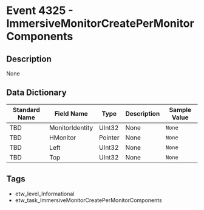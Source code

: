 # Event 4325 - ImmersiveMonitorCreatePerMonitorComponents

## Description
None

## Data Dictionary
|Standard Name|Field Name|Type|Description|Sample Value|
|---|---|---|---|---|
|TBD|MonitorIdentity|UInt32|None|`None`|
|TBD|HMonitor|Pointer|None|`None`|
|TBD|Left|UInt32|None|`None`|
|TBD|Top|UInt32|None|`None`|

## Tags
* etw_level_Informational
* etw_task_ImmersiveMonitorCreatePerMonitorComponents